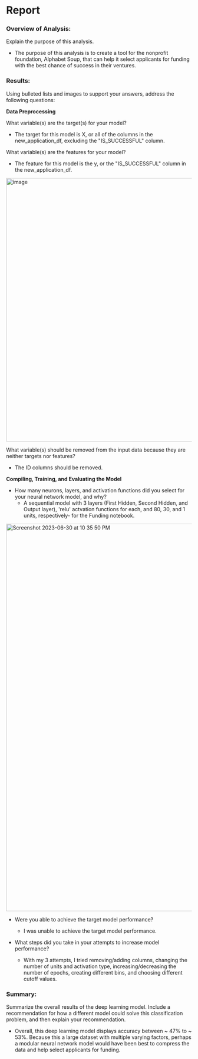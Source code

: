 # Report
### Overview of Analysis: 
Explain the purpose of this analysis.

- The purpose of this analysis is to create a tool for the nonprofit foundation, Alphabet Soup, that can help it select applicants for funding with the best chance of success in their ventures. 

### Results: 
Using bulleted lists and images to support your answers, address the following questions:

**Data Preprocessing**

What variable(s) are the target(s) for your model?
- The target for this model is X, or all of the columns in the new_application_df, excluding the "IS_SUCCESSFUL" column.
  
What variable(s) are the features for your model?
- The feature for this model is the y, or the "IS_SUCCESSFUL" column in the new_application_df.
  
<img width="714" alt="image" src="https://github.com/user-attachments/assets/f3e23224-43d3-4440-9f14-2a4ed085446d" />


What variable(s) should be removed from the input data because they are neither targets nor features?
- The ID columns should be removed.
  
**Compiling, Training, and Evaluating the Model**

- How many neurons, layers, and activation functions did you select for your neural network model, and why?
    - A sequential model with 3 layers (First Hidden, Second Hidden, and Output layer), 'relu' actvation functions for each, and 80, 30, and 1 units, respectively- for the Funding notebook.

<img width="1050" alt="Screenshot 2023-06-30 at 10 35 50 PM" src="https://github.com/margaretkhendre/Nonprofit-Funding-vs-Deep-Learning-Challenge-/assets/121995835/7e0fd653-9d2a-446a-8e3c-7b24db01805e">

- Were you able to achieve the target model performance?
    - I was unable to achieve the target model performance.
  
- What steps did you take in your attempts to increase model performance?
  - With my 3 attempts, I tried removing/adding columns, changing the number of units and activation type, increasing/decreasing the number of epochs, creating different bins, and choosing different cutoff values.
  
### Summary: 

Summarize the overall results of the deep learning model. Include a recommendation for how a different model could solve this classification problem, and then explain your recommendation.

- Overall, this deep learning model displays accuracy between ~ 47% to ~ 53%. Because this a large dataset with multiple varying factors, perhaps a modular neural network model would have been best to compress the data and help select applicants for funding.

